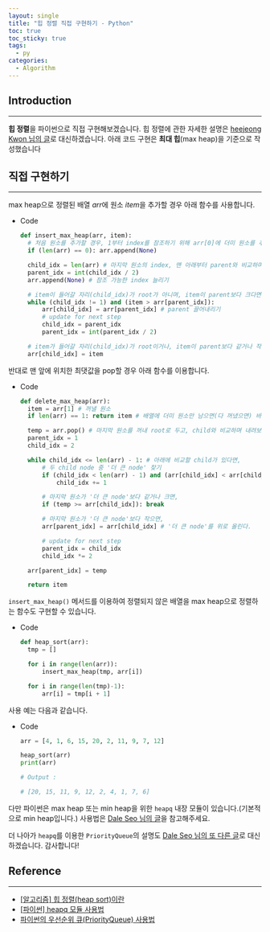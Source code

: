 ```yaml
---
layout: single
title: "힙 정렬 직접 구현하기 - Python"
toc: true
toc_sticky: true
tags:
  - py
categories:
  - Algorithm
---
```


## Introduction

---

**힙 정렬**을 파이썬으로 직접 구현해보겠습니다.
힙 정렬에 관한 자세한 설명은 [heejeong Kwon 님의 글](https://gmlwjd9405.github.io/2018/05/10/algorithm-heap-sort.html)로 대신하겠습니다.
아래 코드 구현은 **최대 힙**(max heap)을 기준으로 작성했습니다

## 직접 구현하기

---

max heap으로 정렬된 배열 *arr*에 원소 *item*을 추가할 경우 아래 함수를 사용합니다.

- Code

  ```py
  def insert_max_heap(arr, item):
    # 처음 원소를 추가할 경우, 1부터 index를 참조하기 위해 arr[0]에 더미 원소를 추가한다.
    if (len(arr) == 0): arr.append(None)

    child_idx = len(arr) # 마지막 원소의 index, 맨 아래부터 parent와 비교하며 올라간다.
    parent_idx = int(child_idx / 2)
    arr.append(None) # 참조 가능한 index 늘리기

    # item이 들어갈 자리(child_idx)가 root가 아니며, item이 parent보다 크다면,
    while (child_idx != 1) and (item > arr[parent_idx]):
        arr[child_idx] = arr[parent_idx] # parent 끌어내리기
        # update for next step
        child_idx = parent_idx
        parent_idx = int(parent_idx / 2)

    # item가 들어갈 자리(child_idx)가 root이거나, item이 parent보다 같거나 작으면,
    arr[child_idx] = item
  ```

반대로 맨 앞에 위치한 최댓값을 pop할 경우 아래 함수를 이용합니다.

- Code

  ```py
  def delete_max_heap(arr):
    item = arr[1] # 꺼낼 원소
    if len(arr) == 1: return item # 배열에 더미 원소만 남으면(다 꺼냈으면) 바로 반환

    temp = arr.pop() # 마지막 원소를 꺼내 root로 두고, child와 비교하며 내려보낸다.
    parent_idx = 1
    child_idx = 2

    while child_idx <= len(arr) - 1: # 아래에 비교할 child가 있다면,
        # 두 child node 중 '더 큰 node' 찾기
        if (child_idx < len(arr) - 1) and (arr[child_idx] < arr[child_idx + 1]):
            child_idx += 1

        # 마지막 원소가 '더 큰 node'보다 같거나 크면,
        if (temp >= arr[child_idx]): break

        # 마지막 원소가 '더 큰 node'보다 작으면,
        arr[parent_idx] = arr[child_idx] # '더 큰 node'를 위로 올린다.

        # update for next step
        parent_idx = child_idx
        child_idx *= 2

    arr[parent_idx] = temp

    return item
  ```

`insert_max_heap()` 메서드를 이용하여 정렬되지 않은 배열을 max heap으로 정렬하는 함수도 구현할 수 있습니다.

- Code

  ```py
  def heap_sort(arr):
    tmp = []

    for i in range(len(arr)):
        insert_max_heap(tmp, arr[i])

    for i in range(len(tmp)-1):
        arr[i] = tmp[i + 1]
  ```

사용 예는 다음과 같습니다.

- Code

  ```py
  arr = [4, 1, 6, 15, 20, 2, 11, 9, 7, 12]

  heap_sort(arr)
  print(arr)

  # Output :

  # [20, 15, 11, 9, 12, 2, 4, 1, 7, 6]
  ```

다만 파이썬은 max heap 또는 min heap을 위한 `heapq` 내장 모듈이 있습니다.(기본적으로 min heap입니다.)
사용법은 [Dale Seo 님의 글](https://www.daleseo.com/python-heapq/)을 참고해주세요.

더 나아가 `heapq`를 이용한 `PriorityQueue`의 설명도 [Dale Seo 님의 또 다른 글](https://www.daleseo.com/python-priority-queue/)로 대신하겠습니다. 감사합니다!

## Reference

---

- [[알고리즘] 힙 정렬(heap sort)이란](https://gmlwjd9405.github.io/2018/05/10/algorithm-heap-sort.html)
- [[파이썬] heapq 모듈 사용법](https://www.daleseo.com/python-heapq/)
- [파이썬의 우선순위 큐(PriorityQueue) 사용법](https://www.daleseo.com/python-priority-queue/)
